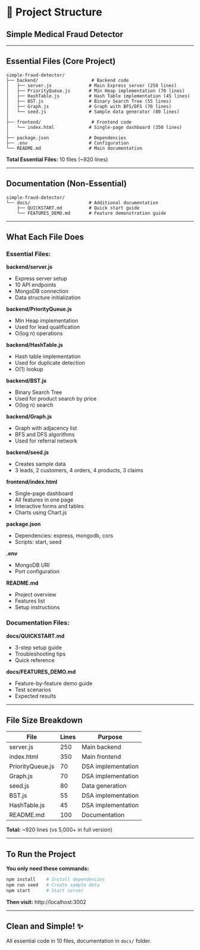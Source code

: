 # 📁 Project Structure

## Simple Medical Fraud Detector

---

## Essential Files (Core Project)

```
simple-fraud-detector/
├── backend/                    # Backend code
│   ├── server.js              # Main Express server (250 lines)
│   ├── PriorityQueue.js       # Min Heap implementation (70 lines)
│   ├── HashTable.js           # Hash Table implementation (45 lines)
│   ├── BST.js                 # Binary Search Tree (55 lines)
│   ├── Graph.js               # Graph with BFS/DFS (70 lines)
│   └── seed.js                # Sample data generator (80 lines)
│
├── frontend/                   # Frontend code
│   └── index.html             # Single-page dashboard (350 lines)
│
├── package.json               # Dependencies
├── .env                       # Configuration
└── README.md                  # Main documentation
```

**Total Essential Files:** 10 files (~920 lines)

---

## Documentation (Non-Essential)

```
simple-fraud-detector/
└── docs/                      # Additional documentation
    ├── QUICKSTART.md          # Quick start guide
    └── FEATURES_DEMO.md       # Feature demonstration guide
```

---

## What Each File Does

### **Essential Files:**

**backend/server.js**
- Express server setup
- 10 API endpoints
- MongoDB connection
- Data structure initialization

**backend/PriorityQueue.js**
- Min Heap implementation
- Used for lead qualification
- O(log n) operations

**backend/HashTable.js**
- Hash table implementation
- Used for duplicate detection
- O(1) lookup

**backend/BST.js**
- Binary Search Tree
- Used for product search by price
- O(log n) search

**backend/Graph.js**
- Graph with adjacency list
- BFS and DFS algorithms
- Used for referral network

**backend/seed.js**
- Creates sample data
- 3 leads, 2 customers, 4 orders, 4 products, 3 claims

**frontend/index.html**
- Single-page dashboard
- All features in one page
- Interactive forms and tables
- Charts using Chart.js

**package.json**
- Dependencies: express, mongodb, cors
- Scripts: start, seed

**.env**
- MongoDB URI
- Port configuration

**README.md**
- Project overview
- Features list
- Setup instructions

### **Documentation Files:**

**docs/QUICKSTART.md**
- 3-step setup guide
- Troubleshooting tips
- Quick reference

**docs/FEATURES_DEMO.md**
- Feature-by-feature demo guide
- Test scenarios
- Expected results

---

## File Size Breakdown

| File | Lines | Purpose |
|------|-------|---------|
| server.js | 250 | Main backend |
| index.html | 350 | Main frontend |
| PriorityQueue.js | 70 | DSA implementation |
| Graph.js | 70 | DSA implementation |
| seed.js | 80 | Data generation |
| BST.js | 55 | DSA implementation |
| HashTable.js | 45 | DSA implementation |
| README.md | 100 | Documentation |

**Total:** ~920 lines (vs 5,000+ in full version)

---

## To Run the Project

**You only need these commands:**
```bash
npm install    # Install dependencies
npm run seed   # Create sample data
npm start      # Start server
```

**Then visit:** http://localhost:3002

---

## Clean and Simple! ✨

All essential code in 10 files, documentation in `docs/` folder.
